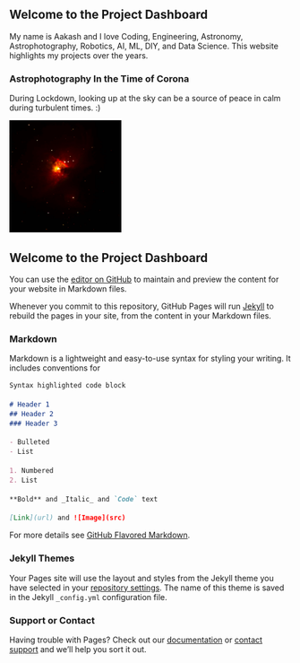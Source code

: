 ## Welcome to the Project Dashboard

My name is Aakash and I love Coding, Engineering, Astronomy, Astrophotography, Robotics, AI, ML, DIY, and Data Science. This website highlights my projects over the years. 

### Astrophotography In the Time of Corona

During Lockdown, looking up at the sky can be a source of peace in calm during turbulent times. :)

<img src="images/Orion.JPG" alt="Orion" width="200"/>

## Welcome to the Project Dashboard

You can use the [editor on GitHub](https://github.com/aakamishra/aakamishra.github.io/edit/master/index.md) to maintain and preview the content for your website in Markdown files.

Whenever you commit to this repository, GitHub Pages will run [Jekyll](https://jekyllrb.com/) to rebuild the pages in your site, from the content in your Markdown files.

### Markdown

Markdown is a lightweight and easy-to-use syntax for styling your writing. It includes conventions for

```markdown
Syntax highlighted code block

# Header 1
## Header 2
### Header 3

- Bulleted
- List

1. Numbered
2. List

**Bold** and _Italic_ and `Code` text

[Link](url) and ![Image](src)
```

For more details see [GitHub Flavored Markdown](https://guides.github.com/features/mastering-markdown/).

### Jekyll Themes

Your Pages site will use the layout and styles from the Jekyll theme you have selected in your [repository settings](https://github.com/aakamishra/aakamishra.github.io/settings). The name of this theme is saved in the Jekyll `_config.yml` configuration file.

### Support or Contact

Having trouble with Pages? Check out our [documentation](https://help.github.com/categories/github-pages-basics/) or [contact support](https://github.com/contact) and we’ll help you sort it out.
